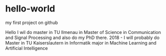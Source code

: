 # hello-world
my first project on github

Hello I wil do master in TU Ilmenau in Master of Science in Communication and Signal Processing and also do my PhD there. 
2018 - I will probably do Master in TU Kaiserslautern in Informatik major in Machine Learning and Artificial Intelligence
